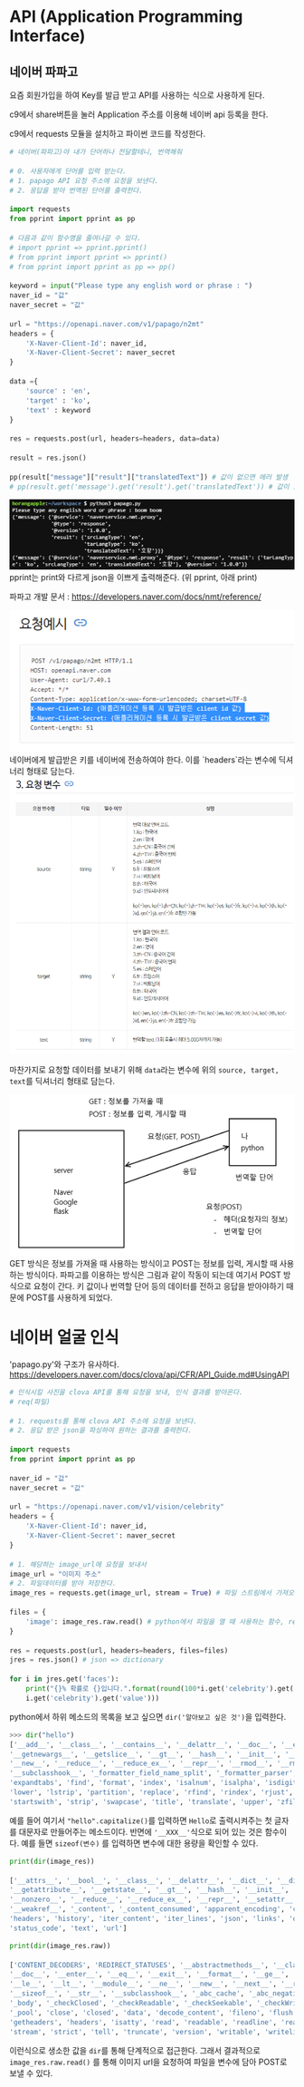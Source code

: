 # API (Application Programming Interface)

## 네이버 파파고

요즘 회원가입을 하여 Key를 발급 받고 API를 사용하는 식으로 사용하게 된다.

c9에서 share버튼을 눌러 Application 주소를 이용해 네이버 api 등록을 한다.

c9에서 requests 모듈을 설치하고 파이썬 코드를 작성한다.

```python
# 네이버(파파고)야 내가 단어하나 전달할테니, 번역해줘

# 0. 사용자에게 단어를 입력 받는다.
# 1. papago API 요청 주소에 요청을 보낸다.
# 2. 응답을 받아 번역된 단어를 출력한다.

import requests
from pprint import pprint as pp

# 다음과 같이 함수명을 줄여나갈 수 있다.
# import pprint => pprint.pprint()
# from pprint import pprint => pprint()
# from pprint import pprint as pp => pp()

keyword = input("Please type any english word or phrase : ")
naver_id = "값"
naver_secret = "값"

url = "https://openapi.naver.com/v1/papago/n2mt"
headers = {
    'X-Naver-Client-Id': naver_id,
    'X-Naver-Client-Secret': naver_secret
}

data ={
    'source' : 'en',
    'target' : 'ko',
    'text' : keyword
}

res = requests.post(url, headers=headers, data=data)

result = res.json()

pp(result["message"]["result"]["translatedText"]) # 값이 없으면 에러 발생
# pp(result.get('message').get('result').get('translatedText')) # 값이 없으면 NULL 출력
```
<img src = "images/image 002.png">
pprint는 print와 다르게 json을 이쁘게 출력해준다. (위 pprint, 아래 print)

파파고 개발 문서 : https://developers.naver.com/docs/nmt/reference/

<img src = "images/image 011.png">
네이버에게 발급받은 키를 네이버에 전송하여야 한다. 이를 `headers`라는 변수에 딕셔너리 형태로 담는다.
<img src = "images/image 012.png">

마찬가지로 요청할 데이터를 보내기 위해 `data`라는 변수에 위의 `source, target, text`를 딕셔너리 형태로 담는다.



<img src = "images/image 013.png">
GET 방식은 정보를 가져올 때 사용하는 방식이고 POST는 정보를 입력, 게시할 때 사용하는 방식이다. 파파고를 이용하는 방식은 그림과 같이 작동이 되는데 여기서 POST 방식으로 요청이 간다.  키 값이나 번역할 단어 등의 데이터를 전하고 응답을 받아야하기 때문에 POST를 사용하게 되었다.

# 네이버 얼굴 인식

'papago.py'와 구조가 유사하다.
https://developers.naver.com/docs/clova/api/CFR/API_Guide.md#UsingAPI

```python
# 인식시킬 사진을 clova API를 통해 요청을 보내, 인식 결과를 받아온다.
# req(파일)

# 1. requests를 통해 clova API 주소에 요청을 보낸다.
# 2. 응답 받은 json을 파싱하여 원하는 결과를 출력한다.

import requests
from pprint import pprint as pp

naver_id = "값"
naver_secret = "값"

url = "https://openapi.naver.com/v1/vision/celebrity"
headers = {
    'X-Naver-Client-Id': naver_id,
    'X-Naver-Client-Secret': naver_secret
}

# 1. 해당하는 image_url에 요청을 보내서
image_url = "이미지 주소"
# 2. 파일데이터를 받아 저장한다.
image_res = requests.get(image_url, stream = True) # 파일 스트림에서 가져오기위해 steam = True로 설정한다.

files = {
    'image': image_res.raw.read() # python에서 파일을 열 때 사용하는 함수, read binary
}

res = requests.post(url, headers=headers, files=files)
jres = res.json() # json => dictionary

for i in jres.get('faces'):
    print("{}% 확률로 {}입니다.".format(round(100*i.get('celebrity').get('confidence')),\
    i.get('celebrity').get('value')))

```

python에서 하위 메소드의 목록을 보고 싶으면 `dir('알아보고 싶은 것')`을 입력한다.
```python
>>> dir("hello")
['__add__', '__class__', '__contains__', '__delattr__', '__doc__', '__eq__', '__format__', '__ge__', '__getattribute__', '__getitem__',
'__getnewargs__', '__getslice__', '__gt__', '__hash__', '__init__', '__le__', '__len__', '__lt__', '__mod__', '__mul__', '__ne__',
'__new__', '__reduce__', '__reduce_ex__', '__repr__', '__rmod__', '__rmul__', '__setattr__', '__sizeof__', '__str__', 
'__subclasshook__', '_formatter_field_name_split', '_formatter_parser', 'capitalize', 'center', 'count', 'decode', 'encode', 'endswith',
'expandtabs', 'find', 'format', 'index', 'isalnum', 'isalpha', 'isdigit', 'islower', 'isspace', 'istitle', 'isupper', 'join', 'ljust',
'lower', 'lstrip', 'partition', 'replace', 'rfind', 'rindex', 'rjust', 'rpartition', 'rsplit', 'rstrip', 'split', 'splitlines', 
'startswith', 'strip', 'swapcase', 'title', 'translate', 'upper', 'zfill']
```

예를 들어 여기서 `"hello".capitalize()`를 입력하면 `Hello`로 출력시켜주는 첫 글자를 대문자로 만들어주는 메소드이다. 
반면에 `'__XXX__'`식으로 되어 있는 것은 함수이다. 예를 들면 `sizeof(변수)` 를 입력하면 변수에 대한 용량을 확인할 수 있다.

```python
print(dir(image_res))

['__attrs__', '__bool__', '__class__', '__delattr__', '__dict__', '__dir__', '__doc__', '__eq__', '__format__', '__ge__', 
'__getattribute__', '__getstate__', '__gt__', '__hash__', '__init__', '__iter__', '__le__', '__lt__', '__module__', '__ne__', '__new__',
'__nonzero__', '__reduce__', '__reduce_ex__', '__repr__', '__setattr__', '__setstate__', '__sizeof__', '__str__', '__subclasshook__', 
'__weakref__', '_content', '_content_consumed', 'apparent_encoding', 'close', 'connection', 'content', 'cookies', 'elapsed', 'encoding',
'headers', 'history', 'iter_content', 'iter_lines', 'json', 'links', 'ok', 'raise_for_status', 'raw', 'reason', 'request', 
'status_code', 'text', 'url']
```

```python
print(dir(image_res.raw))

['CONTENT_DECODERS', 'REDIRECT_STATUSES', '__abstractmethods__', '__class__', '__del__', '__delattr__', '__dict__', '__dir__', 
'__doc__', '__enter__', '__eq__', '__exit__', '__format__', '__ge__', '__getattribute__', '__gt__', '__hash__', '__init__', '__iter__', 
'__le__', '__lt__', '__module__', '__ne__', '__new__', '__next__', '__reduce__', '__reduce_ex__', '__repr__', '__setattr__', 
'__sizeof__', '__str__', '__subclasshook__', '_abc_cache', '_abc_negative_cache', '_abc_negative_cache_version', '_abc_registry', 
'_body', '_checkClosed', '_checkReadable', '_checkSeekable', '_checkWritable', '_connection', '_decoder', '_fp', '_original_response', 
'_pool', 'close', 'closed', 'data', 'decode_content', 'fileno', 'flush', 'from_httplib', 'get_redirect_location', 'getheader', 
'getheaders', 'headers', 'isatty', 'read', 'readable', 'readline', 'readlines', 'reason', 'release_conn', 'seek', 'seekable', 'status', 
'stream', 'strict', 'tell', 'truncate', 'version', 'writable', 'writelines']
```

이런식으로 생소한 값을 `dir`를 통해 단계적으로 접근한다. 그래서 결과적으로 `image_res.raw.read()` 를 통해 이미지 url을 요청하여 파일을 변수에 담아 POST로 보낼 수 있다.

